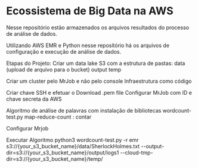 # Ecossistema de Big Data na AWS

Nesse repositório estão armazenados os arquivos resultados do processo de análise de dados.

Utilizando AWS EMR e Python nesse reposítório há os arquivos de configuração e execução de análise de dados.

Etapas do Projeto: 
Criar um data lake S3 com a estrutura de pastas:
data (upload de arquivo para o bucket)
output
temp

Criar um cluster pelo MrJob e não pelo console
Infraestrutura como código

Criar chave SSH e efetuar o Download .pem file
Configurar MrJob com ID e chave secreta da AWS

Algoritmo de análise de palavras com instalação de bibliotecas
wordcount-test.py
map-reduce-count : contar

Configurar Mrjob

Executar Algoritmo
python3 wordcount-test.py -r emr s3://{your_s3_bucket_name}/data/SherlockHolmes.txt --output-dir=s3://{your_s3_bucket_name}/output/logs1 --cloud-tmp-dir=s3://{your_s3_bucket_name}/temp/
